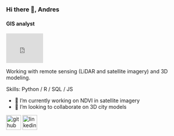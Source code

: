 ### Hi there 👋, Andres
#### GIS analyst

<iframe width="100" height="80" frameborder="0" scrolling="no" allowfullscreen src="https://arcg.is/XWzKH"></iframe>

Working with remote sensing (LiDAR and satellite imagery) and 3D modeling.

Skills: Python / R / SQL / JS

- 🔭 I’m currently working on NDVI in satellite imagery 
- 👯 I’m looking to collaborate on 3D city models 


[<img src='https://cdn.jsdelivr.net/npm/simple-icons@3.0.1/icons/github.svg' alt='github' height='40'>](https://github.com/AndresKasekamp)  [<img src='https://cdn.jsdelivr.net/npm/simple-icons@3.0.1/icons/linkedin.svg' alt='linkedin' height='40'>](https://www.linkedin.com/in/andres-kasekamp-a226b2198/)  




